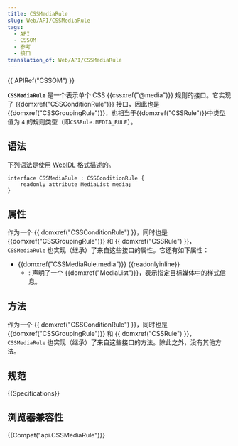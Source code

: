 ```yaml
---
title: CSSMediaRule
slug: Web/API/CSSMediaRule
tags:
  - API
  - CSSOM
  - 参考
  - 接口
translation_of: Web/API/CSSMediaRule
---
```

{{ APIRef("CSSOM") }}

**`CSSMediaRule`** 是一个表示单个 CSS {{cssxref("@media")}} 规则的接口。它实现了 {{domxref("CSSConditionRule")}} 接口，因此也是 {{domxref("CSSGroupingRule")}}，也相当于{{domxref("CSSRule")}}中类型值为 `4` 的规则类型（即`CSSRule.MEDIA_RULE`）。

## 语法

下列语法是使用 [WebIDL](http://dev.w3.org/2006/webapi/WebIDL/) 格式描述的。

```plain
interface CSSMediaRule : CSSConditionRule {
    readonly attribute MediaList media;
}
```

## 属性

作为一个 {{ domxref("CSSConditionRule") }}，同时也是 {{domxref("CSSGroupingRule")}} 和 {{ domxref("CSSRule") }}，`CSSMediaRule` 也实现（继承）了来自这些接口的属性。它还有如下属性：

- {{domxref("CSSMediaRule.media")}} {{readonlyinline}}
  - : 声明了一个 {{domxref("MediaList")}}，表示指定目标媒体中的样式信息。

## 方法

作为一个 {{ domxref("CSSConditionRule") }}，同时也是 {{domxref("CSSGroupingRule")}} 和 {{ domxref("CSSRule") }}，`CSSMediaRule` 也实现（继承）了来自这些接口的方法。除此之外，没有其他方法。

## 规范

{{Specifications}}

## 浏览器兼容性

{{Compat("api.CSSMediaRule")}}
